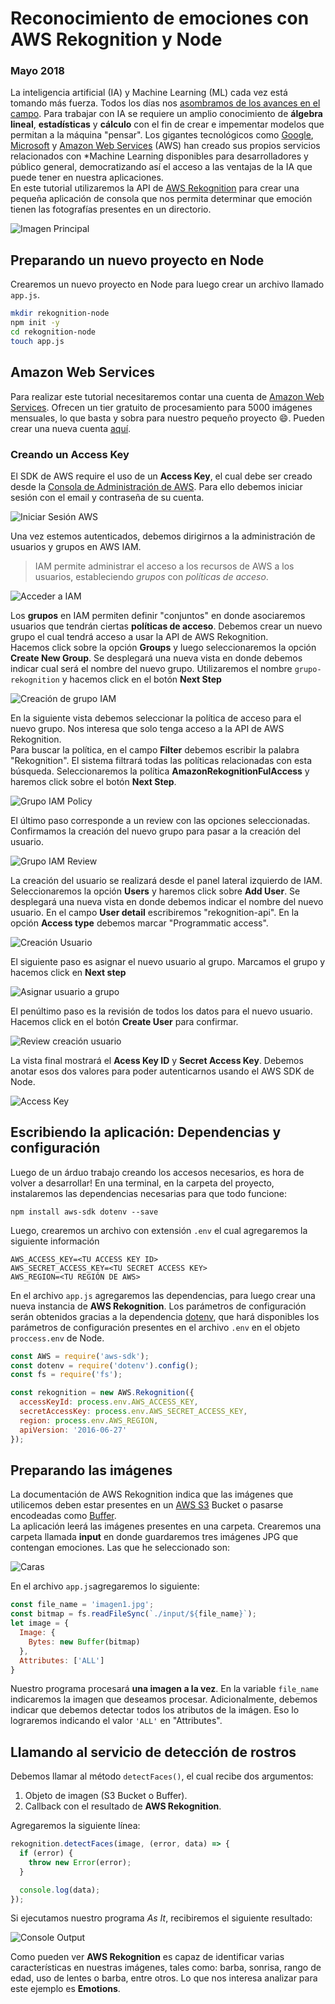 # Reconocimiento de emociones con AWS Rekognition y Node
### Mayo 2018

La inteligencia artificial (IA) y Machine Learning (ML) cada vez está tomando más fuerza. Todos los días nos [asombramos de los avances en el campo](https://www.forbes.com/sites/tonybradley/2017/07/31/facebook-ai-creates-its-own-language-in-creepy-preview-of-our-potential-future/).
Para trabajar con IA se requiere un amplio conocimiento de **álgebra lineal**, **estadísticas** y **cálculo** con el fin de crear e impementar modelos que permitan a la máquina "pensar". Los gigantes tecnológicos como [Google](https://cloud.google.com/products/machine-learning/), [Microsoft](https://azure.microsoft.com/en-us/services/machine-learning-studio/) y [Amazon Web Services](https://aws.amazon.com/es/machine-learning/) (AWS) han creado sus propios servicios relacionados con *Machine Learning disponibles para desarrolladores y público general, democratizando así el acceso a las ventajas de la IA que puede tener en nuestra aplicaciones.  
En este tutorial utilizaremos la API de [AWS Rekognition](https://aws.amazon.com/es/rekognition/) para crear una pequeña aplicación de consola que nos permita determinar que emoción tienen las fotografías presentes en un directorio.

![Imagen Principal](http://nicoavila.s3.amazonaws.com/articulos/03_01reconocimiento-emociones-aws-rekognition-node.jpg)

## Preparando un nuevo proyecto en Node
Crearemos un nuevo proyecto en Node para luego crear un archivo llamado ```app.js```.

```bash
mkdir rekognition-node
npm init -y
cd rekognition-node
touch app.js
```

## Amazon Web Services
Para realizar este tutorial necesitaremos contar una cuenta de [Amazon Web Services](https://aws.amazon.com/es/). Ofrecen un tier gratuito de procesamiento para 5000 imágenes mensuales, lo que basta y sobra para nuestro pequeño proyecto :smile:. Pueden crear una nueva cuenta [aquí](https://aws.amazon.com/es/free/).

### Creando un Access Key
El SDK de AWS require el uso de un **Access Key**, el cual debe ser creado desde la [Consola de Administración de AWS](http://console.aws.amazon.com/). Para ello debemos iniciar sesión con el email y contraseña de su cuenta.

![Iniciar Sesión AWS](http://nicoavila.s3.amazonaws.com/articulos/03_02iniciar-sesion-aws.jpg)

Una vez estemos autenticados, debemos dirigirnos a la administración de usuarios y grupos en AWS IAM.

> IAM permite administrar el acceso a los recursos de AWS a los usuarios, estableciendo *grupos* con *políticas de acceso*.

![Acceder a IAM](http://nicoavila.s3.amazonaws.com/articulos/03_03ingresar-iam.jpg)

Los **grupos** en IAM permiten definir "conjuntos" en donde asociaremos usuarios que tendrán ciertas **políticas de acceso**. Debemos crear un nuevo grupo el cual tendrá acceso a usar la API de AWS Rekognition.  
Hacemos click sobre la opción **Groups** y luego seleccionaremos la opción **Create New Group**. Se desplegará una nueva vista en donde debemos indicar cual será el nombre del nuevo grupo. Utilizaremos el nombre ```grupo-rekognition``` y hacemos click en el botón **Next Step**

![Creación de grupo IAM](http://nicoavila.s3.amazonaws.com/articulos/03_04creacion-grupo-iam.jpg)

En la siguiente vista debemos seleccionar la política de acceso para el nuevo grupo. Nos interesa que solo tenga acceso a la API de AWS Rekognition.  
Para buscar la política, en el campo **Filter** debemos escribir la palabra "Rekognition". El sistema filtrará todas las políticas relacionadas con esta búsqueda. Seleccionaremos la política **AmazonRekognitionFulAccess** y haremos click sobre el botón **Next Step**.

![Grupo IAM Policy](http://nicoavila.s3.amazonaws.com/articulos/03_05creacion-grupo-iam-policy.jpg)

El último paso corresponde a un review con las opciones seleccionadas. Confirmamos la creación del nuevo grupo para pasar a la creación del usuario.

![Grupo IAM Review](http://nicoavila.s3.amazonaws.com/articulos/03_06creacion-grupo-review.jpg)  

La creación del usuario se realizará desde el panel lateral izquierdo de IAM. Seleccionaremos la opción **Users** y haremos click sobre **Add User**. Se desplegará una nueva vista en donde debemos indicar el nombre del nuevo usuario. En el campo **User detail** escribiremos "rekognition-api". En la opción **Access type** debemos marcar "Programmatic access".

![Creación Usuario](http://nicoavila.s3.amazonaws.com/articulos/03_07creacion-usuario.jpg)

El siguiente paso es asignar el nuevo usuario al grupo. Marcamos el grupo y hacemos click en **Next step**

![Asignar usuario a grupo](http://nicoavila.s3.amazonaws.com/articulos/03_08asignar-grupo-usuario.jpg)

El penúltimo paso es la revisión de todos los datos para el nuevo usuario. Hacemos click en el botón **Create User** para confirmar.

![Review creación usuario](http://nicoavila.s3.amazonaws.com/articulos/03_09review-creacion-usuario.jpg)

La vista final mostrará el **Acess Key ID** y **Secret Access Key**. Debemos anotar esos dos valores para poder autenticarnos usando el AWS SDK de Node.

![Access Key](http://nicoavila.s3.amazonaws.com/articulos/03_10access_key.jpg)

## Escribiendo la aplicación: Dependencias y configuración
Luego de un árduo trabajo creando los accesos necesarios, es hora de volver a desarrollar! En una terminal, en la carpeta del proyecto, instalaremos las dependencias necesarias para que todo funcione:

```npm install aws-sdk dotenv --save```

Luego, crearemos un archivo con extensión ```.env``` el cual agregaremos la siguiente información

```
AWS_ACCESS_KEY=<TU ACCESS KEY ID>
AWS_SECRET_ACCESS_KEY=<TU SECRET ACCESS KEY>
AWS_REGION=<TU REGIÓN DE AWS>
```

En el archivo ```app.js``` agregaremos las dependencias, para luego crear una nueva instancia de **AWS Rekognition**. Los parámetros de configuración serán obtenidos gracias a la dependencia [dotenv](https://github.com/motdotla/dotenv), que hará disponibles los parámetros de configuración presentes en el archivo ```.env``` en el objeto ```proccess.env``` de Node.

```javascript
const AWS = require('aws-sdk');
const dotenv = require('dotenv').config();
const fs = require('fs');

const rekognition = new AWS.Rekognition({
  accessKeyId: process.env.AWS_ACCESS_KEY,
  secretAccessKey: process.env.AWS_SECRET_ACCESS_KEY,
  region: process.env.AWS_REGION,
  apiVersion: '2016-06-27'
});
```
## Preparando las imágenes
La documentación de AWS Rekognition indica que las imágenes que utilicemos deben estar presentes en un [AWS S3](https://aws.amazon.com/es/s3/) Bucket o pasarse encodeadas como [Buffer](https://nodejs.org/api/buffer.html).  
La aplicación leerá las imágenes presentes en una carpeta. Crearemos una carpeta llamada **input** en donde guardaremos tres imágenes JPG que contengan emociones. Las que he seleccionado son:

![Caras](http://nicoavila.s3.amazonaws.com/articulos/03_11emociones.jpg)

En el archivo ```app.js```agregaremos lo siguiente:

```javascript
const file_name = 'imagen1.jpg';
const bitmap = fs.readFileSync(`./input/${file_name}`);
let image = {
  Image: {
    Bytes: new Buffer(bitmap)
  },
  Attributes: ['ALL']
}
```

Nuestro programa procesará **una imagen a la vez**. En la variable ```file_name``` indicaremos la imagen que deseamos procesar. Adicionalmente, debemos indicar que debemos detectar todos los atributos de la imágen. Eso lo lograremos indicando el valor ```'ALL'``` en "Attributes".

## Llamando al servicio de detección de rostros
Debemos llamar al método ```detectFaces()```, el cual recibe dos argumentos:

1. Objeto de imagen (S3 Bucket o Buffer).
2. Callback con el resultado de **AWS Rekognition**.

Agregaremos la siguiente línea:

```javascript
rekognition.detectFaces(image, (error, data) => {
  if (error) {
    throw new Error(error);
  }

  console.log(data);
});
```

Si ejecutamos nuestro programa *As It*, recibiremos el siguiente resultado:

![Console Output](http://nicoavila.s3.amazonaws.com/articulos/03_12console-output.jpg)

Como pueden ver **AWS Rekognition** es capaz de identificar varias características en nuestras imágenes, tales como: barba, sonrisa, rango de edad, uso de lentes o barba, entre otros. Lo que nos interesa analizar para este ejemplo es **Emotions**.

